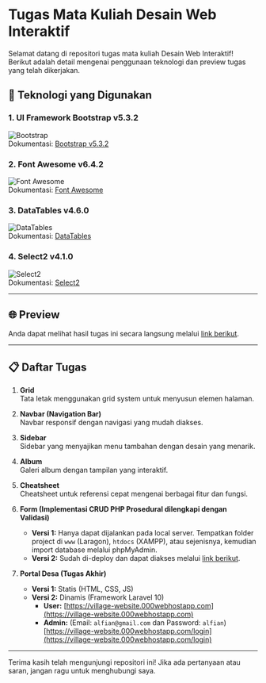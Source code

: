 # Tugas Mata Kuliah Desain Web Interaktif

Selamat datang di repositori tugas mata kuliah Desain Web Interaktif! Berikut adalah detail mengenai penggunaan teknologi dan preview tugas yang telah dikerjakan.

## 🚀 Teknologi yang Digunakan

### **1. UI Framework Bootstrap v5.3.2**  
![Bootstrap](https://img.shields.io/badge/Bootstrap-v5.3.2-blue?logo=bootstrap)  
Dokumentasi: [Bootstrap v5.3.2](https://getbootstrap.com/docs/5.3/getting-started/introduction/)

### **2. Font Awesome v6.4.2**  
![Font Awesome](https://img.shields.io/badge/Font%20Awesome-v6.4.2-blue?logo=font-awesome)  
Dokumentasi: [Font Awesome](https://fontawesome.com/)

### **3. DataTables v4.6.0**  
![DataTables](https://img.shields.io/badge/DataTables-v4.6.0-blue?logo=dataTables)  
Dokumentasi: [DataTables](https://datatables.net/)

### **4. Select2 v4.1.0**  
![Select2](https://img.shields.io/badge/Select2-v4.1.0-blue?logo=select2)  
Dokumentasi: [Select2](https://select2.org/)

---

## 🌐 Preview

Anda dapat melihat hasil tugas ini secara langsung melalui [link berikut](https://alfian742.github.io/web-design/).

---

## 📋 Daftar Tugas

1. **Grid**  
   Tata letak menggunakan grid system untuk menyusun elemen halaman.

2. **Navbar (Navigation Bar)**  
   Navbar responsif dengan navigasi yang mudah diakses.

3. **Sidebar**  
   Sidebar yang menyajikan menu tambahan dengan desain yang menarik.

4. **Album**  
   Galeri album dengan tampilan yang interaktif.

5. **Cheatsheet**  
   Cheatsheet untuk referensi cepat mengenai berbagai fitur dan fungsi.

6. **Form (Implementasi CRUD PHP Prosedural dilengkapi dengan Validasi)**
   - **Versi 1:** Hanya dapat dijalankan pada local server. Tempatkan folder project di `www` (Laragon), `htdocs` (XAMPP), atau sejenisnya, kemudian import database melalui phpMyAdmin.
   - **Versi 2:** Sudah di-deploy dan dapat diakses melalui [link berikut](https://website-resepku.000webhostapp.com/hidden/staff-data.php).

7. **Portal Desa (Tugas Akhir)**
   - **Versi 1:** Statis (HTML, CSS, JS)
   - **Versi 2:** Dinamis (Framework Laravel 10)
     - **User:** [https://village-website.000webhostapp.com](https://village-website.000webhostapp.com)
     - **Admin:** (Email: `alfian@gmail.com` dan Password: `alfian`) [https://village-website.000webhostapp.com/login](https://village-website.000webhostapp.com/login)

---

Terima kasih telah mengunjungi repositori ini! Jika ada pertanyaan atau saran, jangan ragu untuk menghubungi saya.
